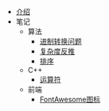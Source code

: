 - [介绍](README.md)
- 笔记
    - 算法
        - [进制转换问题](笔记/算法/进制转换.md)
        - [复杂度反推](笔记/算法/复杂度反推.md)
        - [排序](笔记/算法/Sort.md)
    - C++
        - [运算符](笔记/C++/常用运算符.md)
    - 前端
        - [FontAwesome图标](笔记/前端/FontAwesome图标.md)
